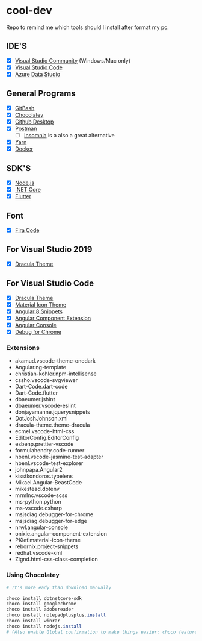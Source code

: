 # cool-dev

Repo to remind me which tools should I install after format my pc.

## IDE'S

* [x] [Visual Studio Community](https://visualstudio.microsoft.com/pt-br/?rr=https%3A%2F%2Fwww.google.com%2F) (Windows/Mac only)
* [x] [Visual Studio Code](https://code.visualstudio.com/docs?dv=win&wt.mc_id=DX_841432&sku=codewin)
* [x] [Azure Data Studio](https://docs.microsoft.com/pt-br/sql/azure-data-studio/download?view=sql-server-2017)

## General Programs

* [x] [GitBash](https://gitforwindows.org/)
* [x] [Chocolatey](https://chocolatey.org/)
* [x] [Github Desktop](https://desktop.github.com/)
* [x] [Postman](https://www.getpostman.com/)
  * [ ] [Insomnia](https://insomnia.rest/download/) is a also a great alternative
* [x] [Yarn](https://yarnpkg.com/lang/en/)
* [x] [Docker](https://docs.docker.com/docker-for-windows/)

## SDK'S

* [x] [Node.js](https://nodejs.org/en/)
* [x] [.NET Core](https://dotnet.microsoft.com/download)
* [x] [Flutter](https://flutter.dev/docs/get-started/install)

## Font

* [x] [Fira Code](https://github.com/tonsky/FiraCode/wiki/Installing)

## For Visual Studio 2019

* [x] [Dracula Theme](https://draculatheme.com/visual-studio/)

## For Visual Studio Code

* [x] [Dracula Theme](https://marketplace.visualstudio.com/items?itemName=dracula-theme.theme-dracula)
* [x] [Material Icon Theme](https://marketplace.visualstudio.com/items?itemName=PKief.material-icon-theme)
* [x] [Angular 8 Snippets](https://marketplace.visualstudio.com/items?itemName=Mikael.Angular-BeastCode)
* [x] [Angular Component Extension](https://marketplace.visualstudio.com/items?itemName=onixie.angular-component-extension)
* [x] [Angular Console](https://marketplace.visualstudio.com/items?itemName=onixie.angular-component-extension)
* [x] [Debug for Chrome](https://marketplace.visualstudio.com/items?itemName=msjsdiag.debugger-for-chrome)

### Extensions

* akamud.vscode-theme-onedark
* Angular.ng-template
* christian-kohler.npm-intellisense
* cssho.vscode-svgviewer
* Dart-Code.dart-code
* Dart-Code.flutter
* dbaeumer.jshint
* dbaeumer.vscode-eslint
* donjayamanne.jquerysnippets
* DotJoshJohnson.xml
* dracula-theme.theme-dracula
* ecmel.vscode-html-css
* EditorConfig.EditorConfig
* esbenp.prettier-vscode
* formulahendry.code-runner
* hbenl.vscode-jasmine-test-adapter
* hbenl.vscode-test-explorer
* johnpapa.Angular2
* kisstkondoros.typelens
* Mikael.Angular-BeastCode
* mikestead.dotenv
* mrmlnc.vscode-scss
* ms-python.python
* ms-vscode.csharp
* msjsdiag.debugger-for-chrome
* msjsdiag.debugger-for-edge
* nrwl.angular-console
* onixie.angular-component-extension
* PKief.material-icon-theme
* rebornix.project-snippets
* redhat.vscode-xml
* Zignd.html-css-class-completion

### Using Chocolatey

```powershell
# It's more eady than download manually 

choco install dotnetcore-sdk
choco install googlechrome
choco install adobereader     
choco install notepadplusplus.install
choco install winrar
choco install nodejs.install
# (Also enable Global confirmation to make things easier: choco feature -n allowGlobalConfirmation)
```
